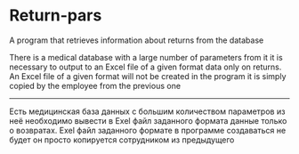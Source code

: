 # Return-pars
A program that retrieves information about returns from the database

There is a medical database with a large number of parameters from it it is necessary to output to an Excel file of a given format data only on returns. 
An Excel file of a given format will not be created in the program it is simply copied by the employee from the previous one
______________________________________

Есть медицинская база данных с большим количеством параметров из неё необходимо вывести в Exel файл заданного формата данные только о возвратах. 
Exel файл заданного формате в программе создаваться не будет он просто копируется сотрудником из предыдущего 
